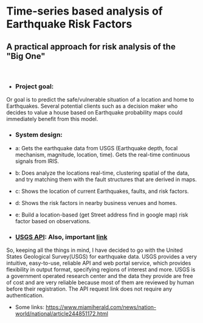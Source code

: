 # Time-series based analysis of Earthquake Risk Factors
## A practical approach for risk analysis of the "Big One"
<br>

- ### Project goal:

Or goal is to predict the safe/vulnerable situation of a location and home to Earthquakes. Several potential clients such as a decision maker who decides to value a house based on Earthquake probability maps could immediately benefit from this model.

- ### System design:


- a: Gets the earthquake data from USGS (Earthquake depth, focal mechanism, magnitude, location, time). Gets the real-time continuous signals from IRIS.<br>
- b: Does analyze the locations real-time, clustering spatial of the data, and try matching them with the fault structures that are derived in maps.<br>
- c: Shows the location of current Earthquakes, faults, and risk factors.<br>
- d: Shows the risk factors in nearby business venues and homes.<br>
- e: Build a location-based (get Street address find in google map) risk factor based on observations.<br>


- ### [USGS API](https://earthquake.usgs.gov/fdsnws/event/1/#methods): Also, important [link](https://earthquake.usgs.gov/data/comcat/data-eventterms.php#rms)
So, keeping all the things in mind, I have decided to go with the United States Geological Survey(USGS) for earthquake data. USGS provides a very intuitive, easy-to-use, reliable API and web portal service, which provides flexibility in output format, specifying regions of interest and more. USGS is a government operated research center and the data they provide are free of cost and are very reliable because most of them are reviewed by human before their registration. The API request link does not require any authentication.

- Some links:
https://www.miamiherald.com/news/nation-world/national/article244851172.html
